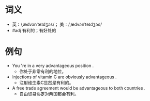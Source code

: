 # 词义
- 英：/ˌædvənˈteɪdʒəs/； 美：/ˌædvənˈteɪdʒəs/
- #adj 有利的；有好处的
# 例句
- You 're in a very advantageous position .
	- 你处于非常有利的地位。
- Injections of vitamin C are obviously advantageous .
	- 注射维生素C显然是有利的。
- A free trade agreement would be advantageous to both countries .
	- 自由贸易协定对两国都会有利。
